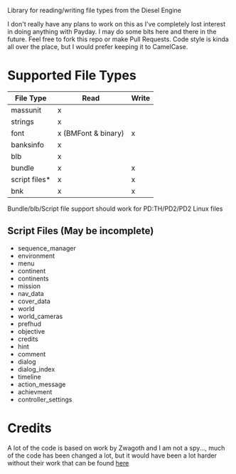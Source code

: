 Library for reading/writing file types from the Diesel Engine

I don't really have any plans to work on this as I've completely lost interest in doing anything with Payday. I may do some bits here and there in the future. Feel free to fork this repo or make Pull Requests. Code style is kinda all over the place, but I would prefer keeping it to CamelCase.

# Supported File Types

| File Type | Read | Write |
| --- | --- | --- |
| massunit | x |  |
| strings | x |  |
| font | x (BMFont & binary) | x |
| banksinfo | x | |
| blb | x |  |
| bundle | x | x |
| script files* | x | x |
| bnk | x | x |

Bundle/blb/Script file support should work for PD:TH/PD2/PD2 Linux files

## Script Files (May be incomplete)
* sequence_manager
* environment
* menu
* continent
* continents
* mission
* nav_data
* cover_data
* world
* world_cameras
* prefhud
* objective
* credits
* hint
* comment
* dialog
* dialog_index
* timeline
* action_message
* achievment
* controller_settings

# Credits

A lot of the code is based on work by Zwagoth and I am not a spy..., much of the code has been changed a lot, but it would have been a lot harder without their work that can be found [here](https://bitbucket.org/zabb65/payday-2-modding-information)